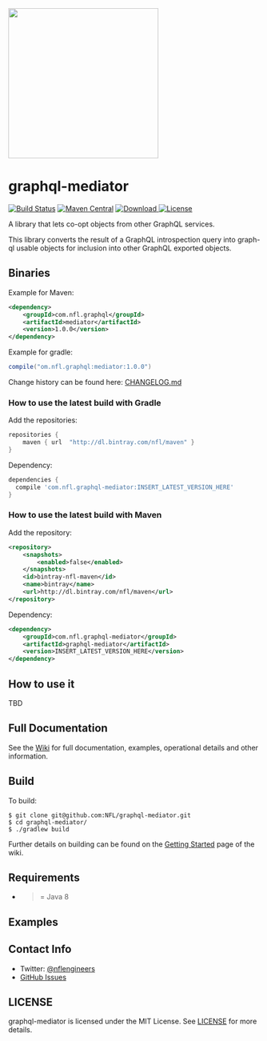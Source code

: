 <img src="http://static.nfl.com/static/content/public/static/img/logos/nfl-engineering-light.svg" width="300" />

# graphql-mediator

[![Build Status](https://travis-ci.org/nfl/graphql-mediator.svg?branch=master)](https://travis-ci.org/nfl/graphql-mediator) [![Maven Central](https://maven-badges.herokuapp.com/maven-central/com.nfl.graphql/mediator/badge.svg)](https://maven-badges.herokuapp.com/maven-central/com.nfl.graphql/mediator) [ ![Download](https://api.bintray.com/packages/nfl/maven/graphql-mediator/images/download.svg) ](https://bintray.com/nfl/maven/graphql-mediator/_latestVersion) [![License](https://img.shields.io/github/license/mashape/apistatus.svg)](https://github.com/nfl/graphql-mediator/blob/master/LICENSE)

A library that lets co-opt objects from other GraphQL services.

This library converts the result of a GraphQL introspection query into graph-ql usable objects for inclusion into
other GraphQL exported objects.

## Binaries

Example for Maven:

```xml
<dependency>
    <groupId>com.nfl.graphql</groupId>
    <artifactId>mediator</artifactId>
    <version>1.0.0</version>
</dependency>
```

Example for gradle:

```gradle
compile("om.nfl.graphql:mediator:1.0.0")
```

Change history can be found here: [CHANGELOG.md](https://github.com/nfl/graphql-mediator/blob/master/CHANGELOG.md)

### How to use the latest build with Gradle

Add the repositories:

```groovy
repositories {
    maven { url  "http://dl.bintray.com/nfl/maven" }
}
```

Dependency:

```groovy
dependencies {
  compile 'com.nfl.graphql-mediator:INSERT_LATEST_VERSION_HERE'
}
```

### How to use the latest build with Maven

Add the repository:

```xml
<repository>
    <snapshots>
        <enabled>false</enabled>
    </snapshots>
    <id>bintray-nfl-maven</id>
    <name>bintray</name>
    <url>http://dl.bintray.com/nfl/maven</url>
</repository>

```

Dependency:

```xml
<dependency>
    <groupId>com.nfl.graphql-mediator</groupId>
    <artifactId>graphql-mediator</artifactId>
    <version>INSERT_LATEST_VERSION_HERE</version>
</dependency>

```

## How to use it

TBD


## Full Documentation

See the [Wiki](https://github.com/NFL/graphql-mediator/wiki/) for full documentation, examples, operational details and other information.

## Build

To build:

```
$ git clone git@github.com:NFL/graphql-mediator.git
$ cd graphql-mediator/
$ ./gradlew build
```

Further details on building can be found on the [Getting Started](https://github.com/NFL/graphql-mediator/wiki/Getting-Started) page of the wiki.

## Requirements

 - >= Java 8

## Examples 

## Contact Info

- Twitter: [@nflengineers](http://twitter.com/nflengineers)
- [GitHub Issues](https://github.com/NFL/graphql-mediator/issues)


## LICENSE

graphql-mediator is licensed under the MIT License. See [LICENSE](LICENSE) for more details.

